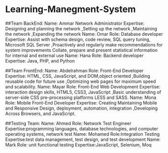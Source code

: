 # Learning-Manegment-System
##Team BackEnd:
Name: Ammar Network Administrator Expertise: Designing and planning the network ,Setting up the network ,Maintaining the network ,Expanding the network
Name: Omar Role: Database developer Expertise: Assist with schema design, code review, SQL query tuning, Microsoft SQL Server ,Proactively and regularly make recommendations for system improvements Collate, prepare and present statistical information for internal and external use
Name: Hana Role: Backend developer Expertise: Java, PHP, and Python

##Team FrontEnd:
Name: Abdelrahman Role: Front-End Developer Expertise: HTML, CSS, JavaScript, and DOM,object oriented ,Building reusable code for future use ,Optimizing web pages for maximum speed and scalability.
Name: Mayar Role: Front-End Web Development Expertise: interaction design skills, HTML5, CSS3, JavaScript ,Basic understanding of server-side CSS pre-processing platforms LESS and SASS.
Name: Mona Role: Mobile Front-End Developer Expertise:  Creating Maintaining Mobile and Responsive Design, deployment, automation, integration ,Developing Across Browsers, and JavaScript.

##Testing Team:
Name: Ahmed Role: Network Test Engineer Expertise:programming languages, database technologies, and computer operating systems, network test
Name: Mohamed Role:Integration Testing Expertise:test data management, test design, and test development
Name: Mark Role: unit functional testing Expertise:JavaScript, Selenium, Moq
